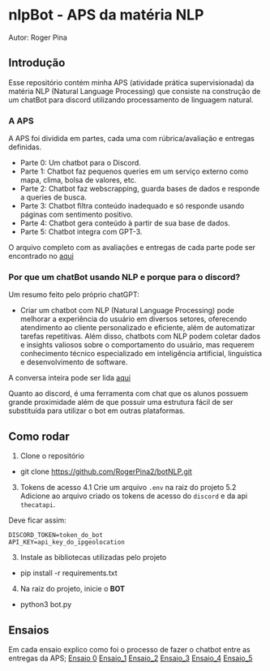 # nlpBot - APS da matéria NLP

Autor: Roger Pina 

## Introdução
Esse repositório contém minha APS (atividade prática supervisionada) da matéria NLP (Natural Language Processing) que consiste na construção de um chatBot para discord utilizando processamento de linguagem natural. 

### A APS

A APS foi dividida em partes, cada uma com rúbrica/avaliação e entregas definidas. 
- Parte 0: Um chatbot para o Discord.
- Parte 1: Chatbot faz pequenos queries em um serviço externo como mapa, clima, bolsa de valores, etc.
- Parte 2: Chatbot faz webscrapping, guarda bases de dados e responde a queries de busca.
- Parte 3: Chatbot filtra conteúdo inadequado e só responde usando páginas com sentimento positivo.
- Parte 4: Chatbot gera conteúdo à partir de sua base de dados.
- Parte 5: Chatbot integra com GPT-3.

O arquivo completo com as avaliações e entregas de cada parte pode ser encontrado no [aqui](https://github.com/tiagoft/NLP/blob/main/APS.md)

### Por que um chatBot usando NLP e porque para o discord?
Um resumo feito pelo próprio chatGPT:

- Criar um chatbot com NLP (Natural Language Processing) pode melhorar a experiência do usuário em diversos setores, oferecendo atendimento ao cliente personalizado e eficiente, além de automatizar tarefas repetitivas. Além disso, chatbots com NLP podem coletar dados e insights valiosos sobre o comportamento do usuário, mas requerem conhecimento técnico especializado em inteligência artificial, linguística e desenvolvimento de software.

A conversa inteira pode ser lida [aqui](chat_with_chatGPT.md)

Quanto ao discord, é uma ferramenta com chat que os alunos possuem grande proximidade além de que possuir uma estrutura fácil de ser substituída para utilizar o bot em outras plataformas.  

## Como rodar

1. Clone o repositório
- git clone https://github.com/RogerPina2/botNLP.git

3. Tokens de acesso
4.1 Crie um arquivo `.env` na raiz do projeto 
5.2 Adicione ao arquivo criado os tokens de acesso do `discord` e da api `thecatapi`. 

Deve ficar assim:
```
DISCORD_TOKEN=token_do_bot
API_KEY=api_key_do_ipgeolocation
```

3. Instale as bibliotecas utilizadas pelo projeto
- pip install -r requirements.txt

4. Na raiz do projeto, inicie o **BOT**
- python3 bot.py 

## Ensaios

Em cada ensaio explico como foi o processo de fazer o chatbot entre as entregas da APS;
[Ensaio 0](ensaios/ensaio_0.md)
[Ensaio_1](ensaios/ensaio_1.md)
[Ensaio_2](ensaios/ensaio_2.md)
[Ensaio_3](ensaios/ensaio_3.md)
[Ensaio_4](ensaios/ensaio_4.md)
[Ensaio_5](ensaios/ensaio_5.md)
